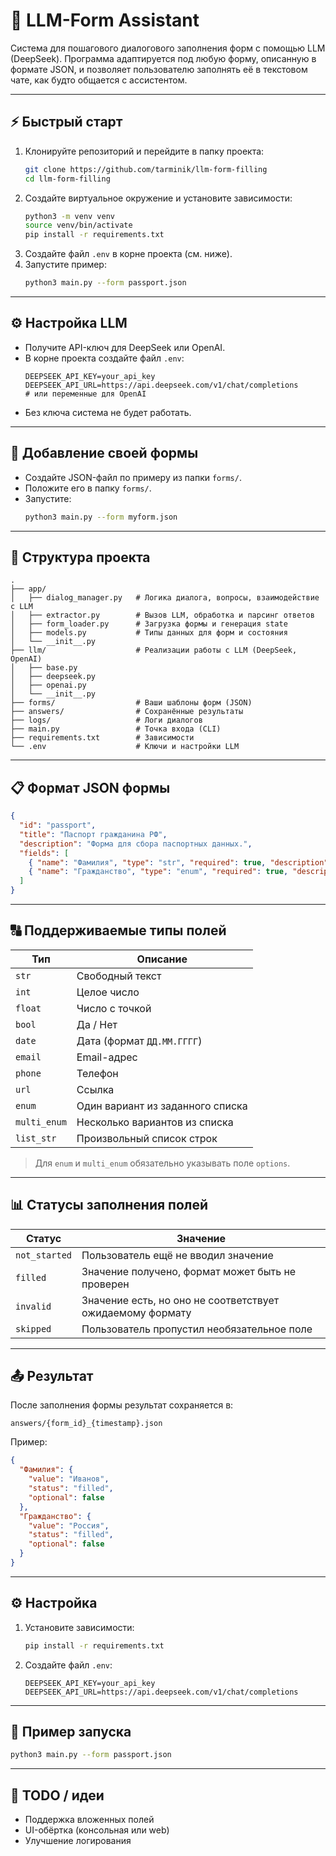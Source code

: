 # 🧠 LLM-Form Assistant

Система для пошагового диалогового заполнения форм с помощью LLM (DeepSeek). Программа адаптируется под любую форму, описанную в формате JSON, и позволяет пользователю заполнять её в текстовом чате, как будто общается с ассистентом.

---

## ⚡ Быстрый старт

1. Клонируйте репозиторий и перейдите в папку проекта:
   ```bash
   git clone https://github.com/tarminik/llm-form-filling
   cd llm-form-filling
   ```
2. Создайте виртуальное окружение и установите зависимости:
   ```bash
   python3 -m venv venv
   source venv/bin/activate
   pip install -r requirements.txt
   ```
3. Создайте файл `.env` в корне проекта (см. ниже).
4. Запустите пример:
   ```bash
   python3 main.py --form passport.json
   ```

---

## ⚙️ Настройка LLM

- Получите API-ключ для DeepSeek или OpenAI.
- В корне проекта создайте файл `.env`:
  ```
  DEEPSEEK_API_KEY=your_api_key
  DEEPSEEK_API_URL=https://api.deepseek.com/v1/chat/completions
  # или переменные для OpenAI
  ```
- Без ключа система не будет работать.

---

## 📝 Добавление своей формы

- Создайте JSON-файл по примеру из папки `forms/`.
- Положите его в папку `forms/`.
- Запустите:
  ```bash
  python3 main.py --form myform.json
  ```

---

## 💾 Структура проекта

```
.
├── app/
│   ├── dialog_manager.py   # Логика диалога, вопросы, взаимодействие с LLM
│   ├── extractor.py        # Вызов LLM, обработка и парсинг ответов
│   ├── form_loader.py      # Загрузка формы и генерация state
│   ├── models.py           # Типы данных для форм и состояния
│   └── __init__.py
├── llm/                    # Реализации работы с LLM (DeepSeek, OpenAI)
│   ├── base.py
│   ├── deepseek.py
│   ├── openai.py
│   └── __init__.py
├── forms/                  # Ваши шаблоны форм (JSON)
├── answers/                # Сохранённые результаты
├── logs/                   # Логи диалогов
├── main.py                 # Точка входа (CLI)
├── requirements.txt        # Зависимости
└── .env                    # Ключи и настройки LLM
```

---

## 📋 Формат JSON формы

```json
{
  "id": "passport",
  "title": "Паспорт гражданина РФ",
  "description": "Форма для сбора паспортных данных.",
  "fields": [
    { "name": "Фамилия", "type": "str", "required": true, "description": "Фамилия, как указана в паспорте." },
    { "name": "Гражданство", "type": "enum", "required": true, "description": "Страна гражданства.", "options": ["Россия", "Казахстан", "Беларусь"] }
  ]
}
```

---

## 🔠 Поддерживаемые типы полей

| Тип          | Описание                         |
| ------------ | -------------------------------- |
| `str`        | Свободный текст                  |
| `int`        | Целое число                      |
| `float`      | Число с точкой                   |
| `bool`       | Да / Нет                         |
| `date`       | Дата (формат `ДД.ММ.ГГГГ`)       |
| `email`      | Email-адрес                      |
| `phone`      | Телефон                          |
| `url`        | Ссылка                           |
| `enum`       | Один вариант из заданного списка |
| `multi_enum` | Несколько вариантов из списка    |
| `list_str`   | Произвольный список строк        |

> Для `enum` и `multi_enum` обязательно указывать поле `options`.

---

## 📊 Статусы заполнения полей

| Статус        | Значение                                                  |
| ------------- | --------------------------------------------------------- |
| `not_started` | Пользователь ещё не вводил значение                       |
| `filled`      | Значение получено, формат может быть не проверен          |
| `invalid`     | Значение есть, но оно не соответствует ожидаемому формату |
| `skipped`     | Пользователь пропустил необязательное поле                |

---

## 📤 Результат

После заполнения формы результат сохраняется в:

```
answers/{form_id}_{timestamp}.json
```

Пример:

```json
{
  "Фамилия": {
    "value": "Иванов",
    "status": "filled",
    "optional": false
  },
  "Гражданство": {
    "value": "Россия",
    "status": "filled",
    "optional": false
  }
}
```

---

## ⚙️ Настройка

1. Установите зависимости:

   ```bash
   pip install -r requirements.txt
   ```

2. Создайте файл `.env`:

   ```
   DEEPSEEK_API_KEY=your_api_key
   DEEPSEEK_API_URL=https://api.deepseek.com/v1/chat/completions
   ```

---

## 📌 Пример запуска

```bash
python3 main.py --form passport.json
```

---

## 📎 TODO / идеи

* Поддержка вложенных полей
* UI-обёртка (консольная или web)
* Улучшение логирования
